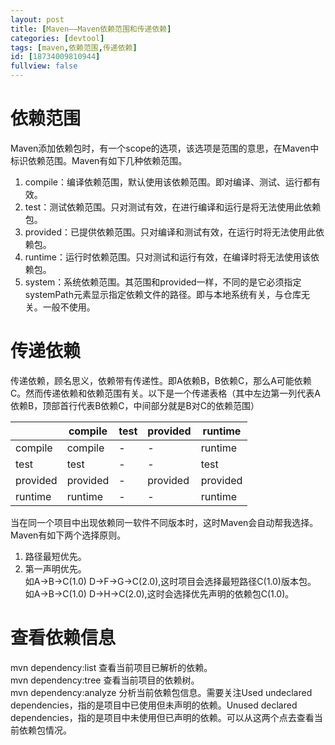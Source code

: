 ```yaml
---
layout: post
title: [Maven——Maven依赖范围和传递依赖]
categories: [devtool]
tags: [maven,依赖范围,传递依赖]
id: [18734009810944]
fullview: false
---
```

# 依赖范围

Maven添加依赖包时，有一个scope的选项，该选项是范围的意思，在Maven中标识依赖范围。Maven有如下几种依赖范围。  
1. compile：编译依赖范围，默认使用该依赖范围。即对编译、测试、运行都有效。  
2. test：测试依赖范围。只对测试有效，在进行编译和运行是将无法使用此依赖包。  
3. provided：已提供依赖范围。只对编译和测试有效，在运行时将无法使用此依赖包。  
4. runtime：运行时依赖范围。只对测试和运行有效，在编译时将无法使用该依赖包。  
5. system：系统依赖范围。其范围和provided一样，不同的是它必须指定systemPath元素显示指定依赖文件的路径。即与本地系统有关，与仓库无关。一般不使用。  

# 传递依赖

传递依赖，顾名思义，依赖带有传递性。即A依赖B，B依赖C，那么A可能依赖C。然而传递依赖和依赖范围有关。以下是一个传递表格（其中左边第一列代表A依赖B，顶部首行代表B依赖C，中间部分就是B对C的依赖范围）

| |compile|test|provided|runtime|
|-|-|-|-|-|
|compile|compile|-|-|runtime|
|test|test|-|-|test|
|provided|provided|-|provided|provided|
|runtime|runtime|-|-|runtime|

当在同一个项目中出现依赖同一软件不同版本时，这时Maven会自动帮我选择。Maven有如下两个选择原则。

1. 路径最短优先。  
2. 第一声明优先。  
如A->B->C(1.0) D->F->G->C(2.0),这时项目会选择最短路径C(1.0)版本包。  
如A->B->C(1.0) D->H->C(2.0),这时会选择优先声明的依赖包C(1.0)。  

# 查看依赖信息

mvn dependency:list 查看当前项目已解析的依赖。  
mvn dependency:tree 查看当前项目的依赖树。  
mvn dependency:analyze 分析当前依赖包信息。需要关注Used undeclared dependencies，指的是项目中已使用但未声明的依赖。Unused declared dependencies，指的是项目中未使用但已声明的依赖。可以从这两个点去查看当前依赖包情况。

